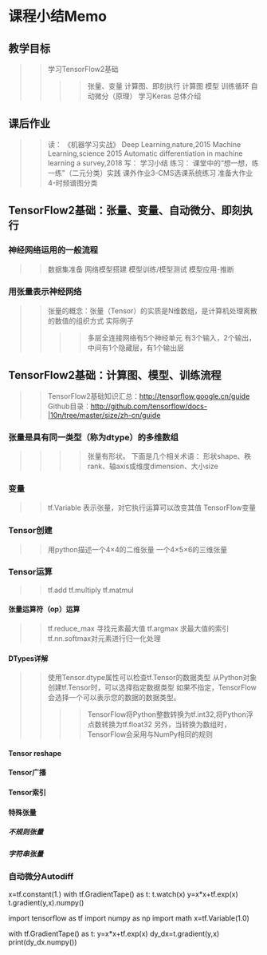 # 课程小结Memo
## 教学目标
>>学习TensorFlow2基础
>>>>张量、变量
>>>>计算图、即刻执行
>>>>计算图
>>>>模型
>>>>训练循环
>>>>自动微分（原理）
>>学习Keras
>>>>总体介绍

## 课后作业
>>读：
>>《机器学习实战》
>>Deep Learning,nature,2015
>>Machine Learning,science 2015
>>Automatic differentiation in machine learning a survey,2018
>>写：
>>学习小结
>>练习：
>>课堂中的“想一想，练一练”（二元分类）实践
>>课外作业3-CMS选课系统练习
>>准备大作业4-时频谱图分类

## TensorFlow2基础：张量、变量、自动微分、即刻执行
### 神经网络运用的一般流程
>>数据集准备
>>网络模型搭建
>>模型训练/模型测试
>>模型应用-推断

### 用张量表示神经网络
>>张量的概念：张量（Tensor）的实质是N维数组，是计算机处理离散的数值的组织方式
>>实际例子
>>>>多层全连接网络有5个神经单元
>>>>有3个输入，2个输出，中间有1个隐藏层，有1个输出层

## TensorFlow2基础：计算图、模型、训练流程
>>TensorFlow2基础知识汇总：http://tensorflow.google.cn/guide
>>Github目录：http://github.com/tensorflow/docs-|10n/tree/master/size/zh-cn/guide

### 张量是具有同一类型（称为dtype）的多维数组
>>>>张量有形状。
>>>>下面是几个相关术语：
>>>>形状shape、秩rank、轴axis或维度dimension、大小size

### 变量
>>tf.Variable 表示张量，对它执行运算可以改变其值
>>TensorFlow变量
>>

### Tensor创建
>>用python描述一个4×4的二维张量
>>一个4×5×6的三维张量
>>

### Tensor运算
>>tf.add
>>tf.multiply
>>tf.matmul

#### 张量运算符（op）运算
>>tf.reduce_max 寻找元素最大值
>>tf.argmax 求最大值的索引
>>tf.nn.softmax对元素进行归一化处理

#### DTypes详解
>>使用Tensor.dtype属性可以检查tf.Tensor的数据类型
>>从Python对象创建tf.Tensor时，可以选择指定数据类型
>>如果不指定，TensorFlow会选择一个可以表示您的数据的数据类型。
>>>>TensorFlow将Python整数转换为tf.int32,将Python浮点数转换为tf.float32
>>>>另外，当转换为数组时，TensorFlow会采用与NumPy相同的规则

#### Tensor reshape
#### Tensor广播
#### Tensor索引
#### 特殊张量
##### 不规则张量
##### 字符串张量

### 自动微分Autodiff
x=tf.constant(1.)
with tf.GradientTape() as t:
    t.watch(x)
    y=x*x+tf.exp(x)
t.gradient(y,x).numpy()

import tensorflow as tf
import numpy as np
import math
x=tf.Variable(1.0)

with tf.GradientTape() as t:
    y=x*x+tf.exp(x)
    dy_dx=t.gradient(y,x)
    print(dy_dx.numpy())